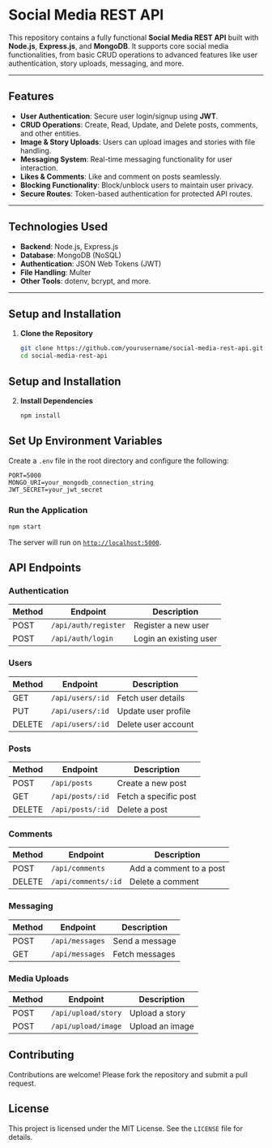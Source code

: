 # Social Media REST API  

This repository contains a fully functional **Social Media REST API** built with **Node.js**, **Express.js**, and **MongoDB**. It supports core social media functionalities, from basic CRUD operations to advanced features like user authentication, story uploads, messaging, and more.

---

## **Features**
- **User Authentication**: Secure user login/signup using **JWT**.  
- **CRUD Operations**: Create, Read, Update, and Delete posts, comments, and other entities.  
- **Image & Story Uploads**: Users can upload images and stories with file handling.  
- **Messaging System**: Real-time messaging functionality for user interaction.  
- **Likes & Comments**: Like and comment on posts seamlessly.  
- **Blocking Functionality**: Block/unblock users to maintain user privacy.  
- **Secure Routes**: Token-based authentication for protected API routes.

---

## **Technologies Used**
- **Backend**: Node.js, Express.js  
- **Database**: MongoDB (NoSQL)  
- **Authentication**: JSON Web Tokens (JWT)  
- **File Handling**: Multer  
- **Other Tools**: dotenv, bcrypt, and more.

---

## **Setup and Installation**

1. **Clone the Repository**  
   ```bash
   git clone https://github.com/yourusername/social-media-rest-api.git
   cd social-media-rest-api
   
## **Setup and Installation**

2. **Install Dependencies**  
   ```bash
   npm install
## **Set Up Environment Variables**  
Create a `.env` file in the root directory and configure the following:

```env
PORT=5000
MONGO_URI=your_mongodb_connection_string
JWT_SECRET=your_jwt_secret 
```
### **Run the Application**

```bash
npm start
```
The server will run on [`http://localhost:5000`](http://localhost:5000).

## **API Endpoints**

### **Authentication**

| Method | Endpoint             | Description         |
|--------|----------------------|---------------------|
| POST   | `/api/auth/register` | Register a new user |
| POST   | `/api/auth/login`    | Login an existing user |

### **Users**

| Method | Endpoint             | Description         |
|--------|----------------------|---------------------|
| GET    | `/api/users/:id`     | Fetch user details  |
| PUT    | `/api/users/:id`     | Update user profile |
| DELETE | `/api/users/:id`     | Delete user account |

### **Posts**

| Method | Endpoint             | Description            |
|--------|----------------------|------------------------|
| POST   | `/api/posts`         | Create a new post      |
| GET    | `/api/posts/:id`     | Fetch a specific post  |
| DELETE | `/api/posts/:id`     | Delete a post          |

### **Comments**

| Method | Endpoint             | Description               |
|--------|----------------------|---------------------------|
| POST   | `/api/comments`      | Add a comment to a post   |
| DELETE | `/api/comments/:id`  | Delete a comment          |

### **Messaging**

| Method | Endpoint             | Description               |
|--------|----------------------|---------------------------|
| POST   | `/api/messages`      | Send a message            |
| GET    | `/api/messages`      | Fetch messages            |

### **Media Uploads**

| Method | Endpoint             | Description                |
|--------|----------------------|----------------------------|
| POST   | `/api/upload/story`  | Upload a story             |
| POST   | `/api/upload/image`  | Upload an image            |

## **Contributing**

Contributions are welcome! Please fork the repository and submit a pull request.
## **License**

This project is licensed under the MIT License. See the `LICENSE` file for details.
